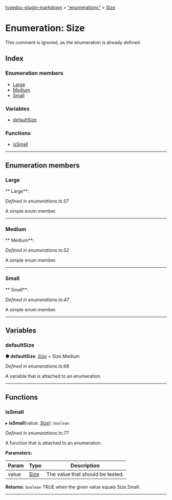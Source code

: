 [typedoc-plugin-markdown](../README.md) > ["enumerations"](../modules/_enumerations_.md) > [Size](../enums/_enumerations_.size.md)

# Enumeration: Size

This comment is ignored, as the enumeration is already defined.

## Index

### Enumeration members

* [Large](_enumerations_.size.md#large)
* [Medium](_enumerations_.size.md#medium)
* [Small](_enumerations_.size.md#small)

### Variables

* [defaultSize](_enumerations_.size.md#defaultsize)

### Functions

* [isSmall](_enumerations_.size.md#issmall)

---

## Enumeration members

<a id="large"></a>

###  Large

** Large**:   

*Defined in enumerations.ts:57*

A simple enum member.

___

<a id="medium"></a>

###  Medium

** Medium**:   

*Defined in enumerations.ts:52*

A simple enum member.

___

<a id="small"></a>

###  Small

** Small**:   

*Defined in enumerations.ts:47*

A simple enum member.

___

## Variables

<a id="defaultsize"></a>

###  defaultSize

**●  defaultSize**:  *[Size](_enumerations_.size.md)*  =  Size.Medium

*Defined in enumerations.ts:68*

A variable that is attached to an enumeration.

___

## Functions

<a id="issmall"></a>

###  isSmall

▸ **isSmall**(value: *[Size](_enumerations_.size.md)*): `boolean`

*Defined in enumerations.ts:77*

A function that is attached to an enumeration.

**Parameters:**

| Param | Type | Description |
| ------ | ------ | ------ |
| value | [Size](_enumerations_.size.md)   |  The value that should be tested. |

**Returns:** `boolean`
TRUE when the given value equals Size.Small.

___

